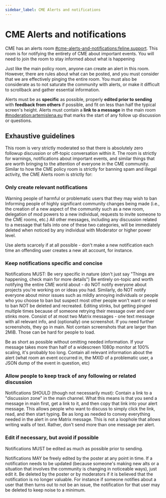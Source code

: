 ```yaml
---
sidebar_label: CME Alerts and notifications
---
```


# CME Alerts and notifications

CME has an alerts room
[#cme-alerts-and-notifications:feline.support](https://matrix.to/#/%23cme-alerts-and-notifications%3Afeline.support).
This room is for notifying the entirety of CME about important events.
You will need to join the room to stay informed about what is
happening

Just like the main policy room, anyone can create an alert in this
room. However, there are rules about what can be posted, and you must
consider that we are effectively pinging the entire room. You must
also be considerate as to not saturate the community with alerts, or
make it difficult to scrollback and gather essential information.

Alerts must be as **specific** as possible, properly **edited prior to
sending** with **feedback from others** if possible, and fit on less
than half the typical screen's height.  Alerts must contain a **link
to a message** in the main room
[#moderation:artemislena.eu](https://matrix.to/#/%23moderation%3Aartemislena.eu)
that marks the start of any follow up discussion or questions.

## Exhaustive guidelines

This room is very strictly moderated so that there is
absolutely zero followup discussion or off-topic conversation within it.
The room is strictly for warnings, notifications about important
events, and similar things that are worth bringing to the attention of
everyone in the CME community. Similar to how the CME policy room is
strictly for banning spam and illegal activity, the CME Alerts room
is strictly for:

### Only create relevant notifications

Warning people of harmful or problematic users
that they may wish to ban Informing people of highly significant
community changes being made (i.e., the creation of a new aspect of
the community such as a new room, delegation of mod powers to a new
individual, requests to invite someone to the CME rooms, etc.)  All
other messages, including any discussion related to a message that
falls into one of these two categories, will be immediately deleted
when noticed by any individual with Moderator or higher power level.

Use alerts scarcely if at all possible -
don't make a new notification each time an offending user creates a
new alt account, for instance.

### Keep notifications specific and concise

Notifications MUST: Be very specific in nature (don't just say "Things
are happening, check main for more details") Be entirely on-topic and
worth notifying the entire CME world about - do NOT notify everyone
about projects you're working on or ideas you had. Similarly, do NOT
notify everyone about minor issues such as mildly annoying individuals
or people who you choose to ban but suspect most other people won't
want or need to ban NOT be deleted and recreated. Editing stinks, but
getting pinged multiple times because of someone retrying their
message over and over stinks more.  Consist of at most two Matrix
messages - one text message with all relevant info, and (optionally)
one screenshot. If you need further screenshots, they go in main.  Not
contain screenshots that are larger than 2MiB. Those can be hard for
people to load.

Be as short as possible without omitting needed information. If your
message takes more than half of a widescreen 1080p monitor at 100%
scaling, it's probably too long.  Contain all relevant information
about the alert (what room an event occurred in, the MXID of a
problematic user, a JSON dump of the event in question, etc)

### Allow people to keep track of any following or related discussion

Notifications SHOULD (though not necessarily must):
Contain a link to a "discussion zone" in the main channel. What this
means is that you send a message in main first, get a link to it, and
then copy that link into your alert message. This allows people who
want to discuss to simply click the link, read, and then start typing.
Be as long as needed to convey everything needed in the alert in one
Matrix message. This is not a loophole that allows writing walls of
text. Rather, don't send more than one message per alert.

### Edit if necessary, but avoid if possible

Notifications MUST be edited as much as possible prior to sending.

Notifications MAY be freely edited by the poster at any point in
time. If a notification needs to be updated (because someone's making
new alts or a situation that involves the community is changing in
noticeable ways), just edit it.  Be deleted by the poster or by
moderators if it is believed that the notification is no longer
valuable. For instance if someone notifies about a user that then
turns out to not be an issue, the notification for that user may be
deleted to keep noise to a minimum.

